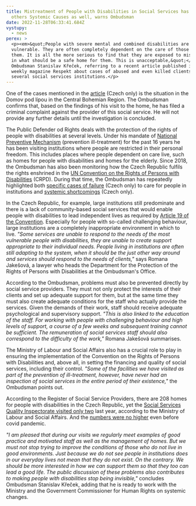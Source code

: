 ```yaml
---
title: Mistreatment of People with Disabilities in Social Services has among
  others Systemic Causes as well, warns Ombudsman
date: 2022-11-28T06:33:41.684Z
vystupy:
  - news
perex: >
  <p><em>&quot;People with severe mental and combined disabilities are very
  vulnerable. They are often completely dependent on the care of those around
  them. It is all the more serious to find that they are exposed to mistreatment
  in what should be a safe home for them. This is unacceptable,&quot;</em> says
  Ombudsman Stanislav Křeček, referring to a recent article published in the
  weekly magazine Respekt about cases of abused and even killed clients of
  several social services institutions.</p>
---
```

<p>One of the cases mentioned in the <a href="https://www.respekt.cz/tydenik/2022/47/kdo-zabil-dorotu-s">article</a> (Czech only) is the situation in the Domov pod lípou in the Central Bohemian Region. The Ombudsman confirms that, based on the findings of his visit to the home, he has filed a criminal complaint against the provider of this social service. He will not provide any further details until the investigation is concluded.</p>

<p>The Public Defender od Rights deals with the protection of the rights of people with disabilities at several levels. Under his mandate of <a href="https://www.ochrance.cz/en/pusobnost/dohled-nad-omezovanim-osobni-svobody/">National Preventive Mechanism</a> (prevention ill-treatment) for the past 16 years he has been visiting institutions where people are restricted in their personal freedom. This includes places where people dependent on care live, such as homes for people with disabilities and homes for the elderly. Since 2018, the Ombudsman has also been monitoring how the Czech Republic fulfils the rights enshrined in the <a href="https://www.un.org/development/desa/disabilities/convention-on-the-rights-of-persons-with-disabilities.html">UN Convention on the Rights of Persons with Disabilities</a> (CRPD). During that time, the Ombudsman has repeatedly highlighted both <a href="https://www.ochrance.cz/aktualne/neni-jen-slunecnice-problemy-pece-o-seniory-v-zarizenich-jsou-mnohem-hlubsi/">specific cases of failure</a> (Czech only) to care for people in institutions and <a href="https://www.ochrance.cz/uploads-import/ESO/11-2017-NZ-OV_souhrnna_zprava_DOZP.pdf">systemic shortcomings</a> (Czech only).</p>

<p>In the Czech Republic, for example, large institutions still predominate and there is a lack of community-based social services that would enable people with disabilities to lead independent lives as required by <a href="https://www.un.org/development/desa/disabilities/convention-on-the-rights-of-persons-with-disabilities/article-19-living-independently-and-being-included-in-the-community.html">Article 19 of the Convention</a>. Especially for people with so-called challenging behaviour, large institutions are a completely inappropriate environment in which to live. <em>&quot;Some services are unable to respond to the needs of the most vulnerable people with disabilities, they are unable to create support appropriate to their individual needs. People living in institutions are often still adapting to the system, when it should be the just other way around and services should respond to the needs of clients,&quot;</em> says Romana Jakešová, a lawyer who heads the Department for the Protection of the Rights of Persons with Disabilities at the Ombudsman&#39;s Office.</p>

<p>According to the Ombudsman, problems must also be prevented directly by social service providers. They must not only protect the interests of their clients and set up adequate support for them, but at the same time they must also create adequate conditions for the staff who actually provide the services. Given the demands of their work, staff should receive adequate psychological and supervisory support. <em>&quot;This is also linked to the education of the staff. For working with people with challenging behaviour and high levels of support, a course of a few weeks and subsequent training cannot be sufficient. The remuneration of social services staff should also correspond to the difficulty of the work,&quot;</em> Romana Jakešová summarises.</p>

<p>The Ministry of Labour and Social Affairs also has a crucial role to play in ensuring the implementation of the Convention on the Rights of Persons with Disabilities and, above all, in setting the financing and quality of social services, including their control. <em>&quot;Some of the facilities we have visited as part of the prevention of ill-treatment, however, have never had an inspection of social services in the entire period of their existence,&quot; </em>the Ombudsman points out.</p>

<p>According to the Register of Social Service Providers, there are 208 homes for people with disabilities in the Czech Republic, yet the <a href="https://www.mpsv.cz/documents/20142/225517/Zpr%C3%A1va+o+%C4%8Dinnosti+odboru+inspekce+soci%C3%A1ln%C3%ADch+slu%C5%BEeb+za+rok+2021.pdf/b10309b2-5c08-eff9-37e3-22638ffc8abb">Social Services Quality Inspectorate visited only two</a> last year, according to the Ministry of Labour and Social Affairs. And the <a href="https://www.mpsv.cz/documents/20142/225517/Zpr%C3%A1va+o+%C4%8Dinnosti+odboru+inspekce+soci%C3%A1ln%C3%ADch+slu%C5%BEeb+O24+za+rok+2019.pdf/013f074d-eab9-cdbf-35d0-f4892864440a">numbers were no higher</a> even before covid pandemic.</p>

<p><em>&quot;I am pleased that during our visits we regularly meet examples of good practice and motivated staff as well as the management of homes. But we must not stop trying to improve the conditions of those who do not live in good environments. Just because we do not see people in institutions does in our everyday lives not mean that they do not exist. On the contrary. We should be more interested in how we can support them so that they too can lead a good life. The public discussion of these problems also contributes to making people with disabilities stop being invisible,&quot;</em> concludes Ombudsman Stanislav Křeček, adding that he is ready to work with the Ministry and the Government Commissioner for Human Rights on systemic changes.</p>
